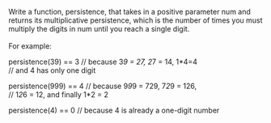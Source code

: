 Write a function, persistence, that takes in a positive parameter num and returns its multiplicative persistence, which is the number of times you must multiply the digits in num until you reach a single digit.
<br><br>
For example:<br>

 persistence(39) == 3 // because 3*9 = 27, 2*7 = 14, 1*4=4<br>
                      // and 4 has only one digit<br>

 persistence(999) == 4 // because 9*9*9 = 729, 7*2*9 = 126,<br>
                       // 1*2*6 = 12, and finally 1*2 = 2<br>

 persistence(4) == 0 // because 4 is already a one-digit number<br>
